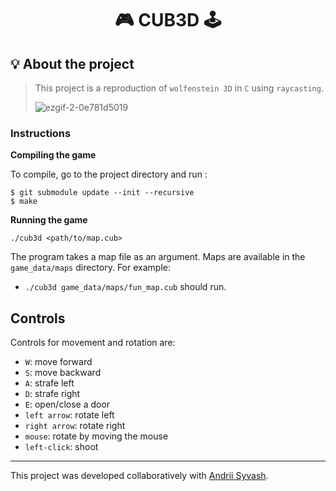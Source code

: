 <h1 align="center">
	🎮  CUB3D 🕹️
</h1>

## 💡 About the project

> This project is a reproduction of ``wolfenstein 3D`` in ``C`` using ``raycasting``.
> 
> ![ezgif-2-0e781d5019](https://github.com/user-attachments/assets/88b8ca2c-7254-4b21-8fa0-a2adfcad576d)

### Instructions

**Compiling the game**

To compile, go to the project directory and run :

```shell
$ git submodule update --init --recursive
$ make
```

**Running the game**

```shell
./cub3d <path/to/map.cub>
```

The program takes a map file as an argument. Maps are available in the `game_data/maps` directory.
For example:

- `./cub3d game_data/maps/fun_map.cub` should run.

## Controls

Controls for movement and rotation are:

- `W`: move forward
- `S`: move backward
- `A`: strafe left
- `D`: strafe right
- `E`: open/close a door
- `left arrow`: rotate left
- `right arrow`: rotate right
- `mouse`: rotate by moving the mouse
- `left-click`: shoot

---
This project was developed collaboratively with [Andrii Syvash](https://github.com/redarling).
